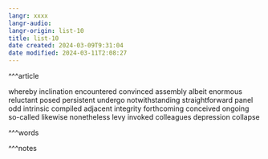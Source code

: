 ```yaml
---
langr: xxxx
langr-audio: 
langr-origin: list-10
title: list-10
date created: 2024-03-09T9:31:04
date modified: 2024-03-11T2:08:27
---
```


^^^article

whereby 
 inclination 
 encountered 
 convinced 
 assembly 
 albeit 
 enormous 
 reluctant 
 posed 
 persistent 
 undergo 
 notwithstanding 
 straightforward 
 panel 
 odd 
 intrinsic 
 compiled 
 adjacent 
 integrity 
 forthcoming 
 conceived 
 ongoing 
 so-called 
 likewise 
 nonetheless 
 levy 
 invoked 
 colleagues 
 depression 
 collapse 


^^^words



^^^notes
